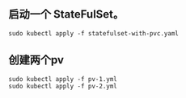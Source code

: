 ## 启动一个 StateFulSet。
```
sudo kubectl apply -f statefulset-with-pvc.yaml
```
## 创建两个pv
```
sudo kubectl apply -f pv-1.yml
sudo kubectl apply -f pv-2.yml
```

